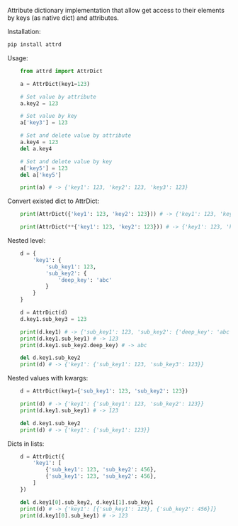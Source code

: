 Attribute dictionary implementation that allow get access to their elements by keys (as native dict) and attributes.

Installation:
```sh
pip install attrd
```

Usage:

```python
    from attrd import AttrDict

    a = AttrDict(key1=123)

    # Set value by attribute
    a.key2 = 123

    # Set value by key
    a['key3'] = 123

    # Set and delete value by attribute
    a.key4 = 123
    del a.key4

    # Set and delete value by key
    a['key5'] = 123
    del a['key5']

    print(a) # -> {'key1': 123, 'key2': 123, 'key3': 123}
```

Convert existed dict to AttrDict:
```python
    print(AttrDict({'key1': 123, 'key2': 123})) # -> {'key1': 123, 'key2': 123}

    print(AttrDict(**{'key1': 123, 'key2': 123})) # -> {'key1': 123, 'key2': 123}
```

Nested level:
```python
    d = {
        'key1': {
            'sub_key1': 123,
            'sub_key2': {
                'deep_key': 'abc'
            }
        }
    }

    d = AttrDict(d)
    d.key1.sub_key3 = 123

    print(d.key1) # -> {'sub_key1': 123, 'sub_key2': {'deep_key': 'abc'}, 'sub_key3': 123}
    print(d.key1.sub_key1) # -> 123
    print(d.key1.sub_key2.deep_key) # -> abc

    del d.key1.sub_key2
    print(d) # -> {'key1': {'sub_key1': 123, 'sub_key3': 123}}
```

Nested values with kwargs:
```python
    d = AttrDict(key1={'sub_key1': 123, 'sub_key2': 123})

    print(d) # -> {'key1': {'sub_key1': 123, 'sub_key2': 123}}
    print(d.key1.sub_key1) # -> 123

    del d.key1.sub_key2
    print(d) # -> {'key1': {'sub_key1': 123}}
```

Dicts in lists:
```python
    d = AttrDict({
        'key1': [
            {'sub_key1': 123, 'sub_key2': 456},
            {'sub_key1': 123, 'sub_key2': 456},
        ]
    })

    del d.key1[0].sub_key2, d.key1[1].sub_key1
    print(d) # -> {'key1': [{'sub_key1': 123}, {'sub_key2': 456}]}
    print(d.key1[0].sub_key1) # -> 123
```